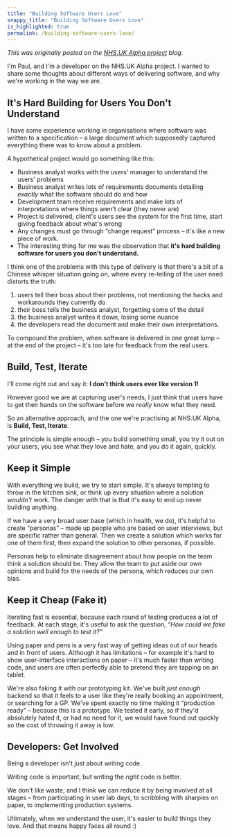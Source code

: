 ```yaml
---
title: "Building Software Users Love"
snappy_title: "Building Software Users Love"
is_highlighted: true
permalink: /building-software-users-love/
---
```


*This was originally posted on the [NHS.UK Alpha project][nhs-alpha] blog.*

I'm Paul, and I'm a developer on the NHS.UK Alpha project. I wanted to share some thoughts about different ways of delivering software, and why we're working in the way we are.

<!--more-->

## It's Hard Building for Users You Don't Understand

I have some experience working in organisations where software was written to a specification – a large document which supposedly captured everything there was to know about a problem.

A hypothetical project would go something like this:

- Business analyst works with the users' manager to understand the users' problems
- Business analyst writes lots of requirements documents detailing *exactly* what the software should do and how
- Development team receive requirements and make lots of interpretations where things aren't clear (they never are)
- Project is delivered, client's users see the system for the first time, start giving feedback about what's wrong
- Any changes must go through “change request” process – it's like a new piece of work.
- The interesting thing for me was the observation that **it's hard building software for users you don't understand.**

I think one of the problems with this type of delivery is that there's a bit of a Chinese whisper situation going on, where every re-telling of the user need distorts the truth:

1. users tell their boss about their problems, not mentioning the hacks and workarounds they currently do
2. their boss tells the business analyst, forgetting some of the detail
3. the business analyst writes it down, losing some nuance
4. the developers read the document and make their own interpretations.

To compound the problem, when software is delivered in one great lump – at the end of the project – it's too late for feedback from the real users.

## Build, Test, Iterate

I'll come right out and say it: **I don't think users ever like version 1!**

However good we are at capturing user's needs, I just think that users have to get their hands on the software before we *really* know what they need.

So an alternative approach, and the one we're practising at NHS.UK Alpha, is **Build, Test, Iterate**.

The principle is simple enough – you build something small, you try it out on your users, you see what they love and hate, and you do it again, quickly.

## Keep it Simple

With everything we build, we try to start simple. It's always tempting to throw in the kitchen sink, or think up every situation where a solution *wouldn't* work. The danger with that is that it's easy to end up never building anything.

If we have a very broad user base (which in health, we do), it's helpful to create “personas” – made up people who are based on user interviews, but are specific rather than general. Then we create a solution which works for one of them first, then expand the solution to other personas, if possible.

Personas help to eliminate disagreement about how people on the team think a solution should be. They allow the team to put aside our own opinions and build for the needs of the persona, which reduces our own bias.

## Keep it Cheap (Fake it)

Iterating fast is essential, because each round of testing produces a lot of feedback. At each stage, it's useful to ask the question, *“How could we fake a solution well enough to test it?”*

Using paper and pens is a very fast way of getting ideas out of our heads and in front of users. Although it has limitations – for example it's hard to show user-interface interactions on paper – it's much faster than writing code, and users are often perfectly able to pretend they are tapping on an tablet.

We're also faking it with our prototyping kit. We've built *just enough* backend so that it feels to a user like they're really booking an appointment, or searching for a GP. We've spent exactly no time making it “production ready” – because this is a prototype. We tested it early, so if they'd absolutely hated it, or had no need for it, we would have found out quickly so the cost of throwing it away is low.

## Developers: Get Involved

Being a developer isn't just about writing code.

Writing code is important, but writing the *right* code is better.

We don't like waste, and I think we can reduce it by being involved at all stages – from participating in user lab days, to scribbling with sharpies on paper, to implementing production systems.

Ultimately, when we understand the user, it's easier to build things they love. And that means happy faces all round :)

[nhs-alpha]: http://transformation.blog.nhs.uk/building-software-users-love
